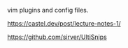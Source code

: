 vim plugins and config files.

https://castel.dev/post/lecture-notes-1/

https://github.com/sirver/UltiSnips
